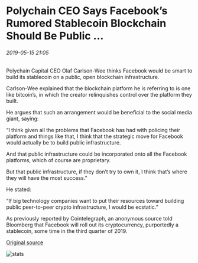 # Polychain CEO Says Facebook’s Rumored Stablecoin Blockchain Should Be Public ...

###### 2019-05-15 21:05

Polychain Capital CEO Olaf Carlson-Wee thinks Facebook would be smart to build its stablecoin on a public, open blockchain infrastructure.

Carlson-Wee explained that the blockchain platform he is referring to is one like bitcoin’s, in which the creator relinquishes control over the platform they built.

He argues that such an arrangement would be beneficial to the social media giant, saying:

“I think given all the problems that Facebook has had with policing their platform and things like that, I think that the strategic move for Facebook would actually be to build public infrastructure.

And that public infrastructure could be incorporated onto all the Facebook platforms, which of course are proprietary.

But that public infrastructure, if they don’t try to own it, I think that’s where they will have the most success.”

He stated:

“If big technology companies want to put their resources toward building public peer-to-peer crypto infrastructure, I would be ecstatic.”

As previously reported by Cointelegraph, an anonymous source told Bloomberg that Facebook will roll out its cryptocurrency, purportedly a stablecoin, some time in the third quarter of 2019.

[Original source](https://cointelegraph.com/news/polychain-ceo-says-facebooks-rumored-stablecoin-blockchain-should-be-public)

![stats](https://c.statcounter.com/11760860/0/a89fa40b/1/ "stats")